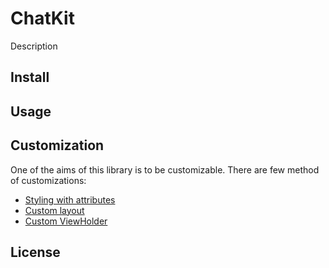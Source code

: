 ChatKit
======================

Description

Install
-----

Usage
-----

Customization
-------------
One of the aims of this library is to be customizable. There are few method of customizations:
* [Styling with attributes](docs/STYLES_ATTR.md)
* [Custom layout](docs/CUSTOM_LAYOUT.md)
* [Custom ViewHolder](docs/CUSTOM_VIEW_HOLDER.md)

## License